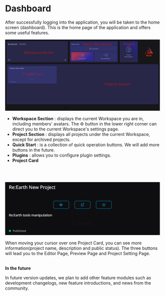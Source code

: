 # Dashboard

After successfully logging into the application, you will be taken to the home screen (dashboard). This is the home page of the application and offers some useful features.

![s 1.png](Dashboard%20e1d3557aed1749e491c3bb8b8ddc1d48/s_1.png)

- **Workspace Section** :  displays the current Workspace you are in, including members' avatars. The ⚙️ button in the lower right corner can direct you to the current Workspace's settings page.
- **Project Section** : displays all projects under the current Workspace, except for archived projects.
- **Quick Start** : is a collection of quick operation buttons. We will add more buttons in the future.
- **Plugins** : allows you to configure plugin settings.
- **Project Card**
<br>
<br>

![e4t.png](Dashboard%20e1d3557aed1749e491c3bb8b8ddc1d48/e4t.png)

When moving your cursor over one Project Card, you can see more information(project name, description and public status). The three buttons will lead you to the Editor Page, Preview Page and Project Setting Page.
<br>
<br>

**In the future**

In future version updates, we plan to add other feature modules such as development changelogs, new feature introductions, and news from the community.
    
